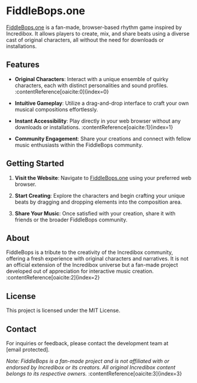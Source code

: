 # FiddleBops.one

[FiddleBops.one](https://fiddlebops.one) is a fan-made, browser-based rhythm game inspired by Incredibox. It allows players to create, mix, and share beats using a diverse cast of original characters, all without the need for downloads or installations.

## Features

- **Original Characters**: Interact with a unique ensemble of quirky characters, each with distinct personalities and sound profiles. :contentReference[oaicite:0]{index=0}

- **Intuitive Gameplay**: Utilize a drag-and-drop interface to craft your own musical compositions effortlessly.

- **Instant Accessibility**: Play directly in your web browser without any downloads or installations. :contentReference[oaicite:1]{index=1}

- **Community Engagement**: Share your creations and connect with fellow music enthusiasts within the FiddleBops community.

## Getting Started

1. **Visit the Website**: Navigate to [FiddleBops.one](https://fiddlebops.one) using your preferred web browser.

2. **Start Creating**: Explore the characters and begin crafting your unique beats by dragging and dropping elements into the composition area.

3. **Share Your Music**: Once satisfied with your creation, share it with friends or the broader FiddleBops community.

## About

FiddleBops is a tribute to the creativity of the Incredibox community, offering a fresh experience with original characters and narratives. It is not an official extension of the Incredibox universe but a fan-made project developed out of appreciation for interactive music creation. :contentReference[oaicite:2]{index=2}

## License

This project is licensed under the MIT License.

## Contact

For inquiries or feedback, please contact the development team at [email protected].

*Note: FiddleBops is a fan-made project and is not affiliated with or endorsed by Incredibox or its creators. All original Incredibox content belongs to its respective owners.* :contentReference[oaicite:3]{index=3}

